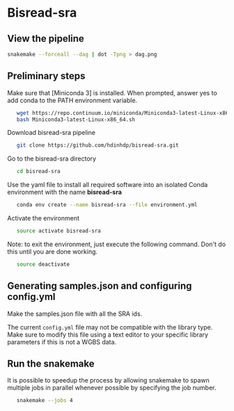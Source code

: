 # Bisread-sra


## View the pipeline

```bash
snakemake --forceall --dag | dot -Tpng > dag.png
```

## Preliminary steps

Make sure that [Miniconda 3] is installed. When prompted, answer yes to add conda to the PATH environment variable.
```bash
   wget https://repo.continuum.io/miniconda/Miniconda3-latest-Linux-x86_64.sh
   bash Miniconda3-latest-Linux-x86_64.sh
```

Download bisread-sra pipeline
```bash
   git clone https://github.com/hdinhdp/bisread-sra.git
```

Go to the bisread-sra directory
```bash
   cd bisread-sra
```

Use the yaml file to install all required software into an isolated Conda environment with the name **bisread-sra**
```bash
   conda env create --name bisread-sra --file environment.yml
```

Activate the environment
```bash
   source activate bisread-sra
```

Note: to exit the environment, just execute the following command. Don't do this until you are done working.
```bash
   source deactivate
```

## Generating samples.json and configuring config.yml

Make the samples.json file with all the SRA ids.

The current ```config.yml``` file may not be compatible with the library type. Make sure to modify this file using a text editor to your specific
library parameters if this is not a WGBS data.


## Run the snakemake

It is possible to speedup the process by allowing snakemake to spawn multiple jobs in parallel whenever possible by specifying the job number.
```bash 
   snakemake --jobs 4
```

